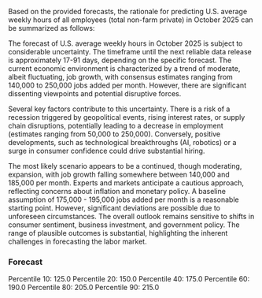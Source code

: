 Based on the provided forecasts, the rationale for predicting U.S. average weekly hours of all employees (total non-farm private) in October 2025 can be summarized as follows:

The forecast of U.S. average weekly hours in October 2025 is subject to considerable uncertainty. The timeframe until the next reliable data release is approximately 17-91 days, depending on the specific forecast. The current economic environment is characterized by a trend of moderate, albeit fluctuating, job growth, with consensus estimates ranging from 140,000 to 250,000 jobs added per month. However, there are significant dissenting viewpoints and potential disruptive forces. 

Several key factors contribute to this uncertainty.  There is a risk of a recession triggered by geopolitical events, rising interest rates, or supply chain disruptions, potentially leading to a decrease in employment (estimates ranging from 50,000 to 250,000). Conversely, positive developments, such as technological breakthroughs (AI, robotics) or a surge in consumer confidence could drive substantial hiring. 

The most likely scenario appears to be a continued, though moderating, expansion, with job growth falling somewhere between 140,000 and 185,000 per month. Experts and markets anticipate a cautious approach, reflecting concerns about inflation and monetary policy.  A baseline assumption of 175,000 - 195,000 jobs added per month is a reasonable starting point. However, significant deviations are possible due to unforeseen circumstances. The overall outlook remains sensitive to shifts in consumer sentiment, business investment, and government policy.  The range of plausible outcomes is substantial, highlighting the inherent challenges in forecasting the labor market.

### Forecast

Percentile 10: 125.0
Percentile 20: 150.0
Percentile 40: 175.0
Percentile 60: 190.0
Percentile 80: 205.0
Percentile 90: 215.0